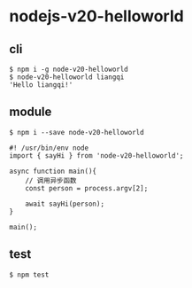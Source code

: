 # nodejs-v20-helloworld

## cli

```
$ npm i -g node-v20-helloworld
$ node-v20-helloworld liangqi
'Hello liangqi!'
```

## module

```
$ npm i --save node-v20-helloworld
```

```
#! /usr/bin/env node
import { sayHi } from 'node-v20-helloworld';

async function main(){
	// 调用异步函数
	const person = process.argv[2];

	await sayHi(person);
}

main();

```

## test

```
$ npm test
```
